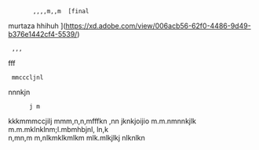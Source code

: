            ,,,,m,,m  [final
murtaza
hhihuh
](https://xd.adobe.com/view/006acb56-62f0-4486-9d49-b376e1442cf4-5539/)
   
     ,,,
   fff
    
     mmcccljnl
nnnkjn
   
          j m
kkkmmmccjilj
mmm,n,n,mfffkn ,nn jknkjoijio
m.m.nmnnkjlk
m.m.mklnklnm;l.mbmhbjnl, ln,k   
n,mn,m
m,nlkmklkmlkm
mlk.mlkjlkj
nlknlkn
